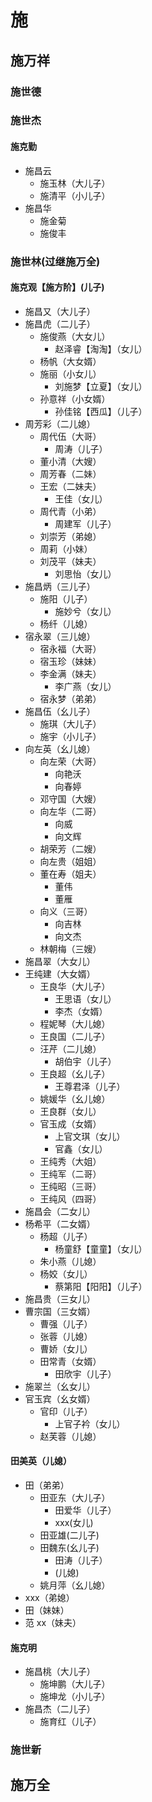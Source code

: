 # 施

## 施万祥

### 施世德

### 施世杰

#### 施克勤

- 施昌云
  - 施玉林（大儿子）
  - 施清平（小儿子）
- 施昌华
  - 施金菊
  - 施俊丰

### 施世林(过继施万全)

#### 施克观【施方阶】(儿子)

- 施昌又（大儿子）
- 施昌虎（二儿子）
  - 施俊燕（大女儿）
    - 赵泽睿【淘淘】（女儿）
  - 杨帆（大女婿）
  - 施丽（小女儿）
    - 刘施梦【立夏】（女儿）
  - 孙意祥（小女婿）
    - 孙佳铭【西瓜】（儿子）
- 周芳彩（二儿媳）
  - 周代伍（大哥）
    - 周涛（儿子）
  - 董小清（大嫂）
  - 周芳春（二妹）
  - 王宏（二妹夫）
    - 王佳（女儿）
  - 周代青（小弟）
    - 周建军（儿子）
  - 刘崇芳（弟媳）
  - 周莉（小妹）
  - 刘茂平（妹夫）
    - 刘思怡（女儿）
- 施昌炳（三儿子）
  - 施阳（儿子）
    - 施妙兮（女儿）
  - 杨纤（儿媳）
- 宿永翠（三儿媳）
  - 宿永福（大哥）
  - 宿玉珍（妹妹）
  - 李金满（妹夫）
    - 李广燕（女儿）
  - 宿永梦（弟弟）
- 施昌伍（幺儿子）
  - 施琪（大儿子）
  - 施宇（小儿子）
- 向左英（幺儿媳）
  - 向左荣（大哥）
    - 向艳沃
    - 向春婷
  - 邓守国（大嫂）
  - 向左华（二哥）
    - 向威
    - 向文辉
  - 胡荣芳（二嫂）
  - 向左贵（姐姐）
  - 董在寿（姐夫）
    - 董伟
    - 董雁
  - 向义（三哥）
    - 向吉林
    - 向文杰
  - 林朝梅（三嫂）
- 施昌翠（大女儿）
- 王纯建（大女婿）
  - 王良华（大儿子）
    - 王思语（女儿）
    - 李杰（女婿）
  - 程妮琴（大儿媳）
  - 王良国（二儿子）
  - 汪芹（二儿媳）
    - 胡伯宇（儿子）
  - 王良超（幺儿子）
    - 王尊君泽（儿子）
  - 姚媛华（幺儿媳）
  - 王良群（女儿）
  - 官玉成（女婿）
    - 上官文琪（女儿）
    - 官鑫（女儿）
  - 王纯秀（大姐）
  - 王纯军（二哥）
  - 王纯昭（三哥）
  - 王纯风（四哥）
- 施昌会（二女儿）
- 杨希平（二女婿）
  - 杨超（儿子）
    - 杨童舒【童童】（女儿）
  - 朱小燕（儿媳）
  - 杨姣（女儿）
    - 蔡第阳【阳阳】（儿子）
- 施昌贵（三女儿）
- 曹宗国（三女婿）
  - 曹强（儿子）
  - 张蓉（儿媳）
  - 曹娇（女儿）
  - 田常青（女婿）
    - 田欣宇（儿子）
- 施翠兰（幺女儿）
- 官玉宾（幺女婿）
  - 官印（儿子）
    - 上官子衿（女儿）
  - 赵芙蓉（儿媳）

#### 田美英（儿媳）

- 田（弟弟）
  - 田亚东（大儿子）
    - 田爱华（儿子）
    - xxx(女儿)
  - 田亚雄(二儿子)
  - 田魏东(幺儿子)
    - 田涛（儿子）
    - (儿媳)
  - 姚月萍（幺儿媳）
- xxx（弟媳）
- 田（妹妹）
- 范 xx（妹夫）

#### 施克明

- 施昌桃（大儿子）
  - 施坤鹏（大儿子）
  - 施坤龙（小儿子）
- 施昌杰（二儿子）
  - 施育红（儿子）

### 施世新

## 施万全
